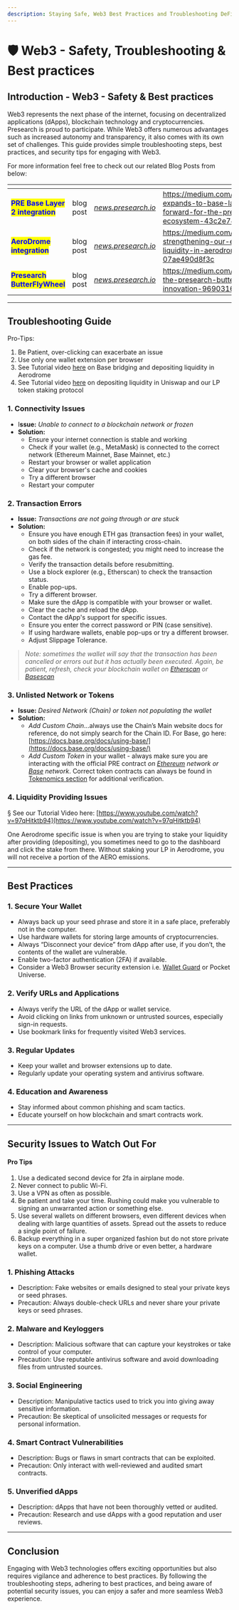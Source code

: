 ```yaml
---
description: Staying Safe, Web3 Best Practices and Troubleshooting DeFi Activity
---
```


# 🛡️ Web3 - Safety, Troubleshooting & Best practices

## Introduction - Web3 - Safety & Best practices

Web3 represents the next phase of the internet, focusing on decentralized applications (dApps), blockchain technology and cryptocurrencies. Presearch is proud to participate. While Web3 offers numerous advantages such as increased autonomy and transparency, it also comes with its own set of challenges. This guide provides simple troubleshooting steps, best practices, and security tips for engaging with Web3.

For more information feel free to check out our related Blog Posts from below:

<table data-view="cards"><thead><tr><th></th><th></th><th></th><th data-hidden data-card-target data-type="content-ref"></th></tr></thead><tbody><tr><td><mark style="color:blue;"><strong>PRE Base Layer 2 integration</strong></mark></td><td>blog post</td><td><a href="https://medium.com/@presearch/presearch-expands-to-base-layer-2-a-giant-leap-forward-for-the-pre-token-and-ecosystem-43c2e7410e84"><em>news.presearch.io</em></a></td><td><a href="https://medium.com/@presearch/presearch-expands-to-base-layer-2-a-giant-leap-forward-for-the-pre-token-and-ecosystem-43c2e7410e84">https://medium.com/@presearch/presearch-expands-to-base-layer-2-a-giant-leap-forward-for-the-pre-token-and-ecosystem-43c2e7410e84</a></td></tr><tr><td><mark style="color:blue;"><strong>AeroDrome integration</strong></mark></td><td>blog post</td><td><a href="https://medium.com/@presearch/join-us-in-strengthening-our-ecosystem-part-ii-add-liquidity-in-aerodrome-and-earn-07ae490d8f3c"><em>news.presearch.io</em></a></td><td><a href="https://medium.com/@presearch/join-us-in-strengthening-our-ecosystem-part-ii-add-liquidity-in-aerodrome-and-earn-07ae490d8f3c">https://medium.com/@presearch/join-us-in-strengthening-our-ecosystem-part-ii-add-liquidity-in-aerodrome-and-earn-07ae490d8f3c</a></td></tr><tr><td><mark style="color:blue;"><strong>Presearch ButterFlyWheel</strong></mark></td><td>blog post</td><td><a href="https://medium.com/@presearch/introducing-the-presearch-butterflywheel-a-prefi-innovation-969031698bc3"><em>news.presearch.io</em></a></td><td><a href="https://medium.com/@presearch/introducing-the-presearch-butterflywheel-a-prefi-innovation-969031698bc3">https://medium.com/@presearch/introducing-the-presearch-butterflywheel-a-prefi-innovation-969031698bc3</a></td></tr></tbody></table>

***

## Troubleshooting Guide

Pro-Tips:

1. Be Patient, over-clicking can exacerbate an issue
2. Use only one wallet extension per browser
3. See Tutorial video [here](https://www.youtube.com/watch?v=97qHitktb94) on Base bridging and depositing liquidity in Aerodrome
4. See Tutorial video [here](https://www.youtube.com/watch?v=QVonc4beLZs) on depositing liquidity in Uniswap and our LP token staking protocol

### 1. Connectivity Issues

* I**ssue:** _Unable to connect to a blockchain network or frozen_
* **Solution:**
  * Ensure your internet connection is stable and working
  * Check if your wallet (e.g., MetaMask) is connected to the correct network (Ethereum Mainnet, Base Mainnet, etc.)
  * Restart your browser or wallet application
  * Clear your browser's cache and cookies
  * Try a different browser
  * Restart your computer

### 2. Transaction Errors

* **Issue:** _Transactions are not going through or are stuck_
* **Solution:**
  * Ensure you have enough ETH gas (transaction fees) in your wallet, on both sides of the chain if interacting cross-chain.
  * Check if the network is congested; you might need to increase the gas fee.
  * Verify the transaction details before resubmitting.
  * Use a block explorer (e.g., Etherscan) to check the transaction status.
  * Enable pop-ups.
  * Try a different browser.
  * Make sure the dApp is compatible with your browser or wallet.
  * Clear the cache and reload the dApp.
  * Contact the dApp's support for specific issues.
  * Ensure you enter the correct password or PIN (case sensitive).
  * If using hardware wallets, enable pop-ups or try a different browser.
  * Adjust Slippage Tolerance.

> _Note: sometimes the wallet will say that the transaction has been cancelled or errors out but it has actually been executed.  Again, be patient, refresh, check your blockchain wallet on_ [_Etherscan_](https://etherscan.io/token/0xec213f83defb583af3a000b1c0ada660b1902a0f) _or_ [_Basescan_](https://basescan.org/token/0x3816dd4bd44c8830c2fa020a5605bac72fa3de7a)

### 3. Unlisted Network or Tokens

* **Issue:** _Desired Network (Chain) or token not populating the wallet_
* **Solution:**
  * _Add Custom Chain_...always use the Chain’s Main website docs for reference, do not simply search for the Chain ID.  For Base, go here: [https://docs.base.org/docs/using-base/](https://docs.base.org/docs/using-base/)
  * _Add Custom Token_ in your wallet - always make sure you are interacting with the official PRE contract _on_ [_Ethereum_](https://etherscan.io/token/0xec213f83defb583af3a000b1c0ada660b1902a0f) _network or_ [_Base_](https://basescan.org/token/0x3816dd4bd44c8830c2fa020a5605bac72fa3de7a) _network_.  Correct token contracts can always be found in [Tokenomics section](tokenomics/#about-pre-presearch-token) for additional verification.

### 4. Liquidity Providing Issues

§  See our Tutorial Video here: [https://www.youtube.com/watch?v=97qHitktb94](https://www.youtube.com/watch?v=97qHitktb94)

One Aerodrome specific issue is when you are trying to stake your liquidity after providing (depositing), you sometimes need to go to the dashboard and click the stake from there.  Without staking your LP in Aerodrome, you will not receive a portion of the AERO emissions.

***

## Best Practices

### 1. Secure Your Wallet

* Always back up your seed phrase and store it in a safe place, preferably not in the computer.
* Use hardware wallets for storing large amounts of cryptocurrencies.
* Always “Disconnect your device” from dApp after use, if you don’t, the contents of the wallet are vulnerable.
* Enable two-factor authentication (2FA) if available.
* Consider a Web3 Browser security extension i.e. [Wallet Guard](https://walletguard.app/) or Pocket Universe.

### 2. Verify URLs and Applications

* Always verify the URL of the dApp or wallet service.
* Avoid clicking on links from unknown or untrusted sources, especially sign-in requests.
* Use bookmark links for frequently visited Web3 services.

### 3. Regular Updates

* Keep your wallet and browser extensions up to date.
* Regularly update your operating system and antivirus software.

### 4. Education and Awareness

* Stay informed about common phishing and scam tactics.
* Educate yourself on how blockchain and smart contracts work.

***

## Security Issues to Watch Out For

#### **Pro Tips**

1. Use a dedicated second device for 2fa in airplane mode.
2. Never connect to public Wi-Fi.
3. Use a VPN as often as possible.
4. Be patient and take your time.  Rushing could make you vulnerable to signing an unwarranted action or something else.
5. Use several wallets on different browsers, even different devices when dealing with large quantities of assets.  Spread out the assets to reduce a single point of failure.
6. Backup everything in a super organized fashion but do not store private keys on a computer.  Use a thumb drive or even better, a hardware wallet.

### 1. Phishing Attacks

* Description: Fake websites or emails designed to steal your private keys or seed phrases.
* Precaution: Always double-check URLs and never share your private keys or seed phrases.

### 2. Malware and Keyloggers

* Description: Malicious software that can capture your keystrokes or take control of your computer.
* Precaution: Use reputable antivirus software and avoid downloading files from untrusted sources.

### 3. Social Engineering

* Description: Manipulative tactics used to trick you into giving away sensitive information.
* Precaution: Be skeptical of unsolicited messages or requests for personal information.

### 4. Smart Contract Vulnerabilities

* Description: Bugs or flaws in smart contracts that can be exploited.
* Precaution: Only interact with well-reviewed and audited smart contracts.

### 5. Unverified dApps

* Description: dApps that have not been thoroughly vetted or audited.
* Precaution: Research and use dApps with a good reputation and user reviews.

***

## Conclusion

Engaging with Web3 technologies offers exciting opportunities but also requires vigilance and adherence to best practices. By following the troubleshooting steps, adhering to best practices, and being aware of potential security issues, you can enjoy a safer and more seamless Web3 experience.
